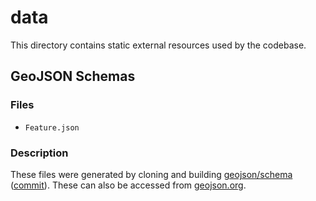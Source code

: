 # data
This directory contains static external resources used by the codebase.

## GeoJSON Schemas

### Files

* `Feature.json`

### Description

These files were generated by cloning and building
[geojson/schema](https://github.com/geojson/schema)
([commit](https://github.com/geojson/schema/commit/ed4bc7b05e6d6751be12b867ca89a30d6aba7650)). These can also be accessed from [geojson.org](https://geojson.org/).
